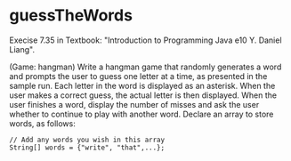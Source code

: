 # guessTheWords
Execise 7.35 in Textbook: "Introduction to Programming Java e10 Y. Daniel Liang".

(Game: hangman) Write a hangman game that randomly generates a word and
prompts the user to guess one letter at a time, as presented in the sample run.
Each letter in the word is displayed as an asterisk. When the user makes a correct
guess, the actual letter is then displayed. When the user finishes a word, display
the number of misses and ask the user whether to continue to play with another
word. Declare an array to store words, as follows:
```
// Add any words you wish in this array
String[] words = {"write", "that",...};
```
